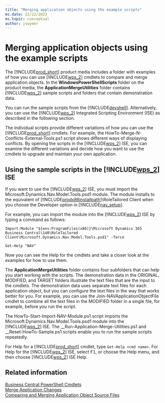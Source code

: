 ```yaml
---
title: "Merging application objects using the example scripts"
ms.date: 12/22/2023
ms.topic: conceptual
author: jswymer
---
```

# Merging application objects using the example scripts
The [!INCLUDE[prod_short](../developer/includes/prod_short.md)] product media includes a folder with examples of how you can use [!INCLUDE[wps_2](../developer/includes/wps_2_md.md)] cmdlets to compare and merge application objects. In the **WindowsPowerShellScripts** folder on the product media, the **ApplicationMergeUtilities** folder contains [!INCLUDE[wps_2](../developer/includes/wps_2_md.md)] sample scripts and folders that contain demonstration data.  
  
 You can run the sample scripts from the [!INCLUDE[devshell](../developer/includes/devshell.md)]. Alternatively, you can use the [!INCLUDE[wps_2](../developer/includes/wps_2_md.md)] Integrated Scripting Environment \(ISE\) as described in the following section.  
  
 The individual scripts provide different variations of how you can use the [!INCLUDE[prod_short](../developer/includes/prod_short.md)] cmdlets. For example, the HowTo-Merge-N-Conflicts-External-Tools.ps1 script shows different ways of displaying conflicts. By opening the scripts in the [!INCLUDE[wps_2](../developer/includes/wps_2_md.md)] ISE, you can examine the different variations and decide how you want to use the cmdlets to upgrade and maintain your own application.  
  
## Using the sample scripts in the [!INCLUDE[wps_2](../developer/includes/wps_2_md.md)] ISE  
 If you want to use the [!INCLUDE[wps_2](../developer/includes/wps_2_md.md)] ISE, you must import the Microsoft.Dynamics.Nav.Model.Tools.psd1 module. The module installs to the equivalent of [!INCLUDE[prodx86installpath](../developer/includes/prodx86installpath.md)]\\RoleTailored Client when you choose the Developer option in [!INCLUDE[nav_setup](../developer/includes/nav_setup_md.md)].  
  
 For example, you can import the module into the [!INCLUDE[wps_2](../developer/includes/wps_2_md.md)] ISE by typing a command as follows:  
  
```  
Import-Module "${env:ProgramFiles(x86)}\Microsoft Dynamics 365 Business Central\140\RoleTailored Client\Microsoft.Dynamics.Nav.Model.Tools.psd1" -force  
  
Get-Help "NAV"  
```  
  
 Now you can see the Help for the cmdlets and take a closer look at the examples for how to use them.  
  
 The **ApplicationMergeUtilities** folder contains four subfolders that can help you start working with the scripts. The demonstration data in the ORIGINAL, MODIFIED, and TARGET folders illustrate the text files that are the input to the cmdlets. The demonstration data uses separate text files for each application object, but you can configure the text files in the way that works better for you. For example, you can use the Join-NAVApplicationObjectFile cmdlet to combine all the text files in the MODIFIED folder in a single file, for example, before you run the script.  
  
 The HowTo-Start-Import-NAV-Module.ps1 script imports the Microsoft.Dynamics.Nav.Model.Tools.psd1 module into the [!INCLUDE[wps_2](../developer/includes/wps_2_md.md)] ISE. The \_\_Run-Application-Merge-Utilities.ps1 and \_\_Reset-HowTo-Sample.ps1 scripts enable you to run the sample scripts repeatedly.  
  
 For Help for a [!INCLUDE[prod_short](../developer/includes/prod_short.md)] cmdlet, type `Get-Help <cmd name>`. For Help for the [!INCLUDE[wps_2](../developer/includes/wps_2_md.md)] ISE, select <kbd>F1</kbd>, or choose the Help menu, and then choose [!INCLUDE[wps_2](../developer/includes/wps_2_md.md)] ISE Help.  
  
## Related information  
 [Business Central PowerShell Cmdlets](/powershell/business-central/overview)  
 [Merge Application Changes](merge-application-changes.md)   
 [Comparing and Merging Application Object Source Files](Comparing-and-Merging-Application-Object-Source-Files.md)  